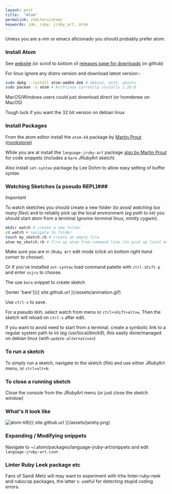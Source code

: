 ```yaml
---
layout: post
title:  "Atom"
permalink: /editors/atom/
keywords: ide, ruby, jruby_art, atom
---
```

Unless you are a vim or emacs aficionado you should probably prefer atom.

### Install Atom ###

See [website][atom] (or scroll to bottom of [releases page for downloads][releases] on github)

For linux ignore any distro version and download latest version:-

```bash
sudo dpkg --install atom-amd64.deb # debian, mint, ubuntu
sudo pacman -S atom # Archlinux currently installs 1.20.0
```

MacOS/Windows users could just download direct (or homebrew on MacOS)

Tough luck if you want the 32 bit version on debian linux

### Install Packages ###

From the atom editor install the `atom-k9` package by [Martin Prout (monkstone)][atom-k9]

While you are at install the `language-jruby-art` package [also by Martin Prout][language] for code snippets (includes a `bare` JRubyArt sketch)

Also install `set-syntax` package by Lee Dohm to allow easy setting of buffer syntax

### Watching Sketches (a pseudo REPL)###

_Important_

To watch sketches you should create a new folder (_to avoid watching too many files_) and to reliably pick up the local environment (_eg path to `k9`_) you should start atom from a terminal (_gnome-terminal linux, mintty cygwin_).

```bash
mkdir watch # create a new folder
cd watch # navigate to folder
touch my_sketch.rb # create an empty file
atom my_sketch.rb # fire up atom from command line (to pick up local environment)

```

Make sure you are in `JRuby Art` edit mode (_click on bottom right hand corner to choose_).

Or if you've installed `set-syntax` load command palette with `ctrl-shift-p` and enter `ssjru` to choose.

The use `bare` snippet to create sketch

![enter 'bare']({{ site.github.url }}/assets/animation.gif)

Use `ctrl-s` to save.

For a pseudo `REPL` select watch from menu or `ctrl+shift+alt+w`. Then the sketch will reload on `ctrl-s` after edit.

If you want to avoid need to start from a terminal, create a symbolic link to a regular system path to `k9` (eg /usr/local/bin/k9), this easily done/managed on debian linux  (_with `update-alternatives`_)

### To run a sketch ###

To simply run a sketch, navigate to the sketch (file) and use either JRubyArt menu, or `ctrl+alt+b`.

### To close a running sketch ###

Close the console from the JRubyArt menu (or just close the sketch window)

### What's it look like ###

![atom-k9]({{ site.github.url }}/assets/jwishy.png)

### Expanding / Modifying snippets ###

Navigate to ~/.atom/packages/language-jruby-art/snippets and edit `language-jruby-art.cson`

### Linter Ruby Leek package etc

Fans of Sandi Metz will may want to experiment with trhe linter-ruby-reek and rubocop packages, the latter v. useful for detecting stupid coding errors.

[language]:https://atom.io/packages/language-jruby-art
[atom-k9]:https://atom.io/packages/atom-k9
[atom]:https://atom.io/
[releases]:https://github.com/atom/atom/releases/tag/v1.20.0
